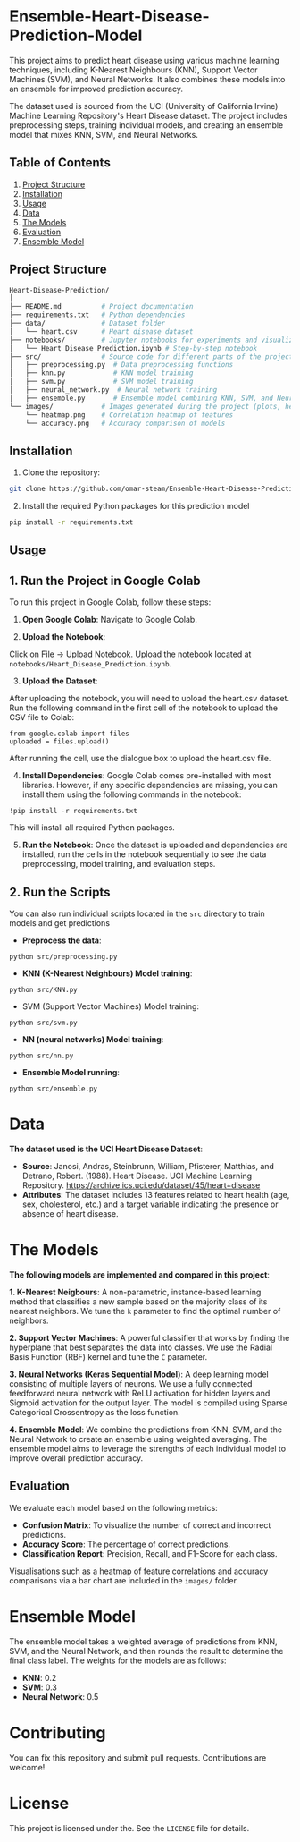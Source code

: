# Ensemble-Heart-Disease-Prediction-Model
This project aims to predict heart disease using various machine learning techniques, including K-Nearest Neighbours (KNN), Support Vector Machines (SVM), and Neural Networks. It also combines these models into an ensemble for improved prediction accuracy.

The dataset used is sourced from the UCI (University of California Irvine) Machine Learning Repository's Heart Disease dataset. The project includes preprocessing steps, training individual models, and creating an ensemble model that mixes KNN, SVM, and Neural Networks.

## Table of Contents

1. [Project Structure](#project-structure)
2. [Installation](#installation)
3. [Usage](#usage)
4. [Data](#data)
5. [The Models](#models)
6. [Evaluation](#evaluation)
7. [Ensemble Model](#ensemble-model)

## Project Structure

```bash
Heart-Disease-Prediction/
│
├── README.md          # Project documentation
├── requirements.txt   # Python dependencies
├── data/              # Dataset folder
│   └── heart.csv      # Heart disease dataset
├── notebooks/         # Jupyter notebooks for experiments and visualization
│   └── Heart_Disease_Prediction.ipynb # Step-by-step notebook
├── src/               # Source code for different parts of the project
│   ├── preprocessing.py  # Data preprocessing functions
│   ├── knn.py            # KNN model training
│   ├── svm.py            # SVM model training
│   ├── neural_network.py  # Neural network training
│   ├── ensemble.py       # Ensemble model combining KNN, SVM, and Neural Network
└── images/            # Images generated during the project (plots, heatmaps)
    └── heatmap.png    # Correlation heatmap of features
    └── accuracy.png   # Accuracy comparison of models
```
## Installation 

1. Clone the repository:
```bash
git clone https://github.com/omar-steam/Ensemble-Heart-Disease-Prediction-Model
```
2. Install the required Python packages for this prediction model
```bash
pip install -r requirements.txt
```

## Usage 

## 1. Run the Project in Google Colab
To run this project in Google Colab, follow these steps:

1. **Open Google Colab**: Navigate to Google Colab.

2. **Upload the Notebook**:

Click on File → Upload Notebook.
Upload the notebook located at ```notebooks/Heart_Disease_Prediction.ipynb```.

3. **Upload the Dataset**:

After uploading the notebook, you will need to upload the heart.csv dataset.
Run the following command in the first cell of the notebook to upload the CSV file to Colab:
```
from google.colab import files
uploaded = files.upload()
```
After running the cell, use the dialogue box to upload the heart.csv file.

4. **Install Dependencies**: Google Colab comes pre-installed with most libraries. However, if any specific dependencies are missing, you can install them using the following commands in the notebook:
```
!pip install -r requirements.txt
```
This will install all required Python packages.

5. **Run the Notebook**: Once the dataset is uploaded and dependencies are installed, run the cells in the notebook sequentially to see the data preprocessing, model training, and evaluation steps.

## 2. Run the Scripts

You can also run individual scripts located in the ```src``` directory to train models and get predictions

- **Preprocess the data**:
```
python src/preprocessing.py
```
- **KNN (K-Nearest Neighbours) Model training**:

```
python src/KNN.py
```

- SVM (Support Vector Machines) Model training:

```
python src/svm.py
```

- **NN (neural networks) Model training**:

```
python src/nn.py
```

- **Ensemble Model running**:

```
python src/ensemble.py
```

# Data 

**The dataset used is the UCI Heart Disease Dataset**:

- **Source**: Janosi, Andras, Steinbrunn, William, Pfisterer, Matthias, and Detrano, Robert. (1988). Heart Disease. UCI Machine Learning Repository. https://archive.ics.uci.edu/dataset/45/heart+disease
- **Attributes**: The dataset includes 13 features related to heart health (age, sex, cholesterol, etc.) and a target variable indicating the presence or absence of heart disease.

# The Models 

**The following models are implemented and compared in this project**:

**1. K-Nearest Neigbours**: A non-parametric, instance-based learning method that classifies a new sample based on the majority class of its nearest neighbors.
We tune the ```k``` parameter to find the optimal number of neighbors.

**2. Support Vector Machines**: A powerful classifier that works by finding the hyperplane that best separates the data into classes.
We use the Radial Basis Function (RBF) kernel and tune the ```C``` parameter.

**3. Neural Networks (Keras Sequential Model)**: A deep learning model consisting of multiple layers of neurons. We use a fully connected feedforward neural network with ReLU activation for hidden layers and Sigmoid activation for the output layer. The model is compiled using Sparse Categorical Crossentropy as the loss function.

**4. Ensemble Model**: We combine the predictions from KNN, SVM, and the Neural Network to create an ensemble using weighted averaging. The ensemble model aims to leverage the strengths of each individual model to improve overall prediction accuracy.

## Evaluation

We evaluate each model based on the following metrics:

- **Confusion Matrix**: To visualize the number of correct and incorrect predictions.
- **Accuracy Score**: The percentage of correct predictions.
- **Classification Report**: Precision, Recall, and F1-Score for each class.


Visualisations such as a heatmap of feature correlations and accuracy comparisons via a bar chart are included in the ```images/``` folder.

# Ensemble Model

The ensemble model takes a weighted average of predictions from KNN, SVM, and the Neural Network, and then rounds the result to determine the final class label. The weights for the models are as follows:

- **KNN**: 0.2
- **SVM**: 0.3
- **Neural Network**: 0.5

# Contributing

You can fix this repository and submit pull requests. Contributions are welcome!

# License
This project is licensed under the. See the ```LICENSE``` file for details.






